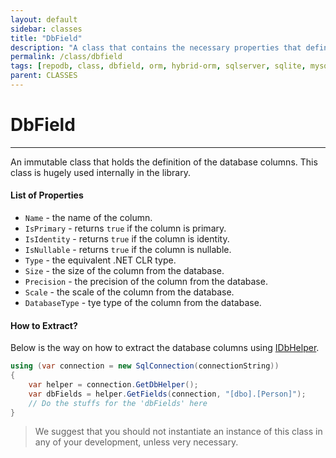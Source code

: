 ```yaml
---
layout: default
sidebar: classes
title: "DbField"
description: "A class that contains the necessary properties that defines a database field."
permalink: /class/dbfield
tags: [repodb, class, dbfield, orm, hybrid-orm, sqlserver, sqlite, mysql, postgresql]
parent: CLASSES
---
```


# DbField

---

An immutable class that holds the definition of the database columns. This class is hugely used internally in the library.

#### List of Properties

- `Name` - the name of the column.
- `IsPrimary` - returns `true` if the column is primary.
- `IsIdentity` - returns `true` if the column is identity.
- `IsNullable` - returns `true` if the column is nullable.
- `Type` - the equivalent .NET CLR type.
- `Size` - the size of the column from the database.
- `Precision` - the precision of the column from the database.
- `Scale` - the scale of the column from the database.
- `DatabaseType` - tye type of the column from the database.

#### How to Extract?

Below is the way on how to extract the database columns using [IDbHelper](/interface/idbhelper).

```csharp
using (var connection = new SqlConnection(connectionString))
{
    var helper = connection.GetDbHelper();
    var dbFields = helper.GetFields(connection, "[dbo].[Person]");
    // Do the stuffs for the 'dbFields' here
}
```

> We suggest that you should not instantiate an instance of this class in any of your development, unless very necessary.